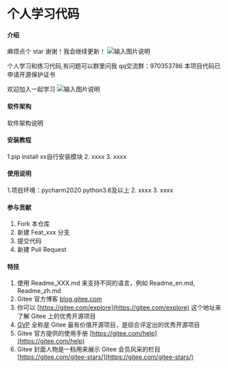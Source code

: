 # 个人学习代码

#### 介绍
麻烦点个 star 谢谢！我会继续更新！
![输入图片说明](https://images.gitee.com/uploads/images/2021/0427/200052_9ee1d06e_8885799.png "屏幕截图.png")

个人学习和练习代码,有问题可以群里问我
qq交流群：970353786  本项目代码已申请开源保护证书

欢迎加入一起学习
![输入图片说明](https://images.gitee.com/uploads/images/2021/0421/194603_28a358fc_8885799.png "屏幕截图.png")

#### 软件架构
软件架构说明


#### 安装教程

1.pip install xx自行安装模块
2.  xxxx
3.  xxxx

#### 使用说明

1.项目环境：pycharm2020  python3.6及以上
2.  xxxx
3.  xxxx

#### 参与贡献

1.  Fork 本仓库
2.  新建 Feat_xxx 分支
3.  提交代码
4.  新建 Pull Request


#### 特技

1.  使用 Readme\_XXX.md 来支持不同的语言，例如 Readme\_en.md, Readme\_zh.md
2.  Gitee 官方博客 [blog.gitee.com](https://blog.gitee.com)
3.  你可以 [https://gitee.com/explore](https://gitee.com/explore) 这个地址来了解 Gitee 上的优秀开源项目
4.  [GVP](https://gitee.com/gvp) 全称是 Gitee 最有价值开源项目，是综合评定出的优秀开源项目
5.  Gitee 官方提供的使用手册 [https://gitee.com/help](https://gitee.com/help)
6.  Gitee 封面人物是一档用来展示 Gitee 会员风采的栏目 [https://gitee.com/gitee-stars/](https://gitee.com/gitee-stars/)
